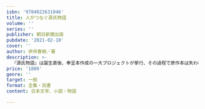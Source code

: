 ```yaml
---
isbn: '9784022631046'
title: 人がつなぐ源氏物語
volume: ''
series: ''
publisher: 朝日新聞出版
pubdate: '2021-02-10'
cover: ''
author: 伊井春樹／著
description: >-
  『源氏物語』は誕生直後、奉呈本作成の一大プロジェクトが挙行、その過程で原作本は失われた。だが人々が写本を作り続けたために、物語本文は今に伝えられている。その中で、なぜ定家の「青表紙本」が決定版となったのか。物語を伝えた人々の姿を照らし出す。
price: '1800'
genre: ''
target: 一般
format: 全集・双書
content: 日本文学、小説・物語

---
```

